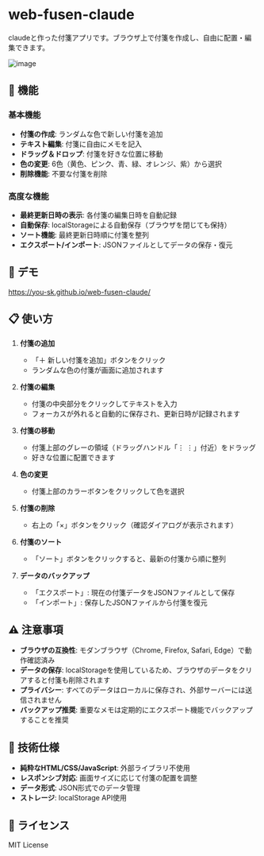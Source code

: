 # web-fusen-claude
claudeと作った付箋アプリです。ブラウザ上で付箋を作成し、自由に配置・編集できます。

![image](https://github.com/user-attachments/assets/01e01e7d-6118-4735-9f43-6c5998822574)

## 🌟 機能

### 基本機能
- **付箋の作成**: ランダムな色で新しい付箋を追加
- **テキスト編集**: 付箋に自由にメモを記入
- **ドラッグ＆ドロップ**: 付箋を好きな位置に移動
- **色の変更**: 6色（黄色、ピンク、青、緑、オレンジ、紫）から選択
- **削除機能**: 不要な付箋を削除

### 高度な機能
- **最終更新日時の表示**: 各付箋の編集日時を自動記録
- **自動保存**: localStorageによる自動保存（ブラウザを閉じても保持）
- **ソート機能**: 最終更新日時順に付箋を整列
- **エクスポート/インポート**: JSONファイルとしてデータの保存・復元

## 🚀 デモ

https://you-sk.github.io/web-fusen-claude/

## 📋 使い方

1. **付箋の追加**
   - 「＋ 新しい付箋を追加」ボタンをクリック
   - ランダムな色の付箋が画面に追加されます

2. **付箋の編集**
   - 付箋の中央部分をクリックしてテキストを入力
   - フォーカスが外れると自動的に保存され、更新日時が記録されます

3. **付箋の移動**
   - 付箋上部のグレーの領域（ドラッグハンドル「⋮ ⋮」付近）をドラッグ
   - 好きな位置に配置できます

4. **色の変更**
   - 付箋上部のカラーボタンをクリックして色を選択

5. **付箋の削除**
   - 右上の「×」ボタンをクリック（確認ダイアログが表示されます）

6. **付箋のソート**
   - 「ソート」ボタンをクリックすると、最新の付箋から順に整列

7. **データのバックアップ**
   - 「エクスポート」: 現在の付箋データをJSONファイルとして保存
   - 「インポート」: 保存したJSONファイルから付箋を復元

## ⚠️ 注意事項

- **ブラウザの互換性**: モダンブラウザ（Chrome, Firefox, Safari, Edge）で動作確認済み
- **データの保存**: localStorageを使用しているため、ブラウザのデータをクリアすると付箋も削除されます
- **プライバシー**: すべてのデータはローカルに保存され、外部サーバーには送信されません
- **バックアップ推奨**: 重要なメモは定期的にエクスポート機能でバックアップすることを推奨

## 🔧 技術仕様

- **純粋なHTML/CSS/JavaScript**: 外部ライブラリ不使用
- **レスポンシブ対応**: 画面サイズに応じて付箋の配置を調整
- **データ形式**: JSON形式でのデータ管理
- **ストレージ**: localStorage API使用

## 📄 ライセンス

MIT License
